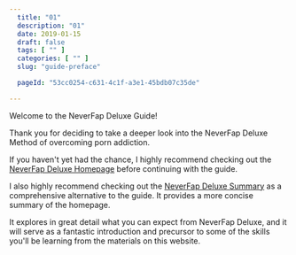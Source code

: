 ```yaml
---
  title: "01"
  description: "01"
  date: 2019-01-15
  draft: false
  tags: [ "" ]
  categories: [ "" ]
  slug: "guide-preface"

  pageId: "53cc0254-c631-4c1f-a3e1-45bdb07c35de"

---
```


Welcome to the NeverFap Deluxe Guide!

Thank you for deciding to take a deeper look into the NeverFap Deluxe Method of overcoming porn addiction.

If you haven't yet had the chance, I highly recommend checking out the <a class="link" href="https://neverfapdeluxe.com/">NeverFap Deluxe Homepage</a> before continuing with the guide.

I also highly recommend checking out the <a class="link" href="https://neverfapdeluxe.com/summary">NeverFap Deluxe Summary</a> as a comprehensive alternative to the guide. It provides a more concise summary of the homepage.

It explores in great detail what you can expect from NeverFap Deluxe, and it will serve as a fantastic introduction and precursor to some of the skills you'll be learning from the materials on this website.

